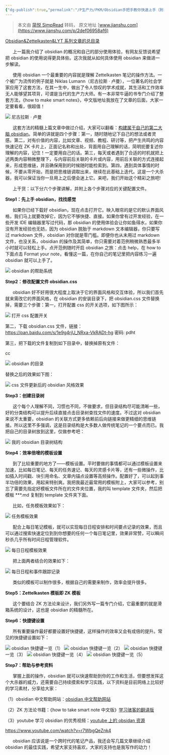 ```yaml
---
{"dg-publish":true,"permalink":"/P生产力/PKM/Obsidian手把手教你快速上手（附核心配置）/","created":"2023-11-20T15:47:55.000+08:00","updated":"2024-03-04T01:40:52.748+08:00"}
---
```


> 本文由 [简悦 SimpRead](http://ksria.com/simpread/) 转码， 原文地址 [www.jianshu.com](https://www.jianshu.com/p/2def06958af6)

[Obsidian&Zettelkasten&LYT 系列文章的总目录](https://www.jianshu.com/p/6be9cbb134de)

      上一篇我介绍了 obsidian 的概况和自己的部分使用体验，有网友反馈说希望把 obsidian 的使用说得更具体些。这次我就从如何具体使用 obsidian 来做进一步解读。

      使用 obsidian 一个最重要的内容就是理解 Zettelkasten 笔记的操作方法。一个被广为流传的例子就是 Niklas Lumann（尼古拉斯 · 卢曼），一位著名的社会学家应用了这套方法，在其一生中，做出了令人惊叹的学术成就，其生活和工作效率无人能够望其项背，可谓是当代的生产力大师。有一本非常牛逼的书专门介绍了整套方法，《how to make smart notes》，中文版地址我放在了文章的后面，大家一定要看看，很超值！

![](/img/user/Z-attach/4565391-cdc348915f77457e.png) 尼古拉斯 · 卢曼

      这套方法的精髓上篇文章中做过介绍，大家可以翻看：[构建属于自己的第二大脑 obsidian](https://www.jianshu.com/p/d7bd0cb9d257)。简单的讲就是四个步骤：第一，随时随地记下自己的想法或者灵感。第二，对有价值的内容，比如文章、视频、教程、研讨等，把产生共鸣的内容快速记在 ZK 卡片上，正面记名称和出处，背面用自己理解的话，简明扼要复述你理解的内容，记住！一定要用自己的话。第三，每天或者遇到了合适的时机就把上述两类内容稍微整理下，与内容前后关联的卡片或内容，用前后关联的方式连接起来，形成思维链，并且确保用到的时候随时能检索到。第四，遇到具体事情的时候，不要从零开始，而是把思维链调取出来，继续在此基础上迭代。这是一个大杀器，我可以保证当你一旦用上之后便会迷上它。来吧，我们开始这个精彩之旅吧!

      上干货：以下分六个步骤讲解，并附上各个步骤对应的关键配置文件。

**Step1：先上手 obsidian，找找感觉**

      如果你已经下载好 obsidian，现在点击打开它。映入眼帘的是它的默认界面风格，我们马上就要改掉它，因为它不够快捷、直接。如果你曾有过开发经验，在一些开发 IDE 编辑器里写过代码，那 obsidian 的使用体验会让你如鱼得水，如果你没有开发经验也无妨，因为 obsidian 脱胎于 markdown 文本编辑器，你只要写过 markdown 文件，obsidian 对你就是零门槛。即便你也从未用过 markdown 文件，也没关系，obsidian 的操作及其简单，你只需要对着范例稍微熟悉最多半小时就可以轻松上手。点开范例随时开启 obsidian 之旅：点击 help，在 how to 下面点击 Format your note，看懂这一篇，在你自己的笔记里把内容练习一遍 obsidian 就可以上手了。

![](/img/user/Z-attach/4565391-c8cc1bc81a2530b8.png) obsidian 的帮助系统

**Step2：修改配置文件 obsidian.css**

      obsidian 好不好用很大程度上取决于它的界面风格和交互体验，所以我们首先就来需改它的界面风格，在 obsidian 的安装目录下，把 obsidian.css 文件替换掉，需要三个步骤：第一，打开配置 css 的开关选项，如下图所示：

![](/img/user/Z-attach/4565391-a088a3fa64598eb8.png) 打开 css 配置开关

第二，下载 obsidian.css 文件，链接：https://pan.baidu.com/s/1e9g4rjU_NRxa-VkRADt-hg 密码: pdht

第三，把下载的文件复制到如下目录中，替换掉原有文件：

cc

![](/img/user/Z-attach/4565391-8b4280eae344a8b4.png) obsidian 的目录

替换之后的效果如下图：

![](/img/user/Z-attach/4565391-878e703a23bd2ab5.png) css 文件更新后的 obsidian 风格效果

**Step3：创建目录树**

      这个每个人理解不同，习惯也不同，不做要求，但目录结构尽可能清晰一些，好的分类结构可以提升后续直接点击目录树查找文件的速度。不过这对 obsidian 来说不太重要，obsidian 的关联方式更多依赖前后向链接来做更精细的思维链接。所以这里不多强调，这是目录结构是大多数人做传统笔记的一个要点而已。我把自己的目录树放到这里，仅做参考吧：

![](/img/user/Z-attach/4565391-2dd718a3d06e96bc.png) 我的 obsidian 目录树结构

**Step4：效率倍增的模板设置**

      到了比较重要的地方了——模板设置。平时要做的事情都可以通过模板设置来加速，比如每日笔记、每天的任务速记、每天的灵感卡片等，还有一些微操作，比如插入时间戳、块引用命名、文章内锚点设置等高频操作。配置好了，可以起到事半功倍的效果，用起来特别爽。我把我最近最常用的模板附上，大家可以参考，别忘了需要先指定好模板文件所在的文件夹位置，我的叫 template 文件夹，然后把模板 ***.md 复制到 template 文件夹下面。

      比如，任务模板效果如下：

![](/img/user/Z-attach/4565391-ba4ff149cf43182b.png) 任务模板效果

      配合上每日笔记模板，就可以实现每日日程安排和时间要点记录的效果，而且可以通过搜索快速定位到到你想要的任何一个每日笔记里，效果非常赞，可以瞬间秒杀几乎所有时间日程管理软件。

![](/img/user/Z-attach/4565391-73be29c9b945b575.png) 每日日程模板效果

      把上面两者结合的效果如下：

![](/img/user/Z-attach/4565391-ec98c5e085a9941b.png) 每日日程和事件跟踪记录

      类似的模板可以制作很多，根据自己的需要来制作，效率会提升很多。

**Step5：Zettelkasten 模板即 ZK 模板**

      这个要结合 ZK 方法论来设计，我们另外写一篇专门介绍，它最重要的就是滑箱系统的设计，这也是 obsidian 的精髓所在。

**Step6：快捷键设置**

      所有重要操作最好都要设置好快捷键，这样操作的效率又会有成倍的提升。常见的快捷键设置如下：

![](/img/user/Z-attach/4565391-2b16e859fd51322c.png) obsidian 快捷键一览（1） ![](/img/user/Z-attach/4565391-d64ba9f5bba6d071.png) obsidian 快捷键一览（2） ![](/img/user/Z-attach/4565391-abfdea62aeb6fb05.png) obsidian 快捷键一览（3） ![](/img/user/Z-attach/4565391-3f912681e66777bd.png) obsidian 快捷键一览（4） ![](/img/user/Z-attach/4565391-d5ba311b00782a74.png) obsidian 快捷键一览（5）

**Step7：帮助与参考资料**

      掌握上面的操作，obsidian 就可以快速帮助到你的工作和生活，但要想发挥这个大杀器的威力，还需要自己持续摸索和学习实践，以下资料是目前网络上比较好的学习素材，分享给大家：

（1）obsidian 中文帮助网站：[obsidian 中文帮助网站](https://links.jianshu.com/go?to=https%3A%2F%2Fpublish.obsidian.md%2Fchinesehelp%2F00%2B%25E6%2596%25B0%25E6%2589%258B%25E5%2585%25A5%25E9%2597%25A8%2F00%2B%25E6%2596%25B0%25E6%2589%258B%25E5%2585%25A5%25E9%2597%25A8)

（2）ZK 方法论书籍：《how to take smart note 中文版》[学习骇客的翻译版](https://links.jianshu.com/go?to=https%3A%2F%2Fwww.ershicimi.com%2Fp%2F0c79b26c2717b3dd55b4ed8f30607625)

（3）youtube 学习 obsidian 的优秀视频：[youtube 上的 obsidan 资源](https://links.jianshu.com/go?to=https%3A%2F%2Fwww.youtube.com%2Fwatch%3Fv%3Dr7WbgQeZnk4)

https://www.youtube.com/watch?v=r7WbgQeZnk4

      obsidian 应该说是一个跨时代的笔记产品，我还会写几篇文章继续介绍 obsidian 的最佳实践，希望大家支持喜欢，大家的支持也是我写作的动力！